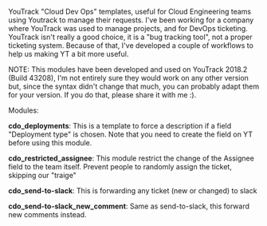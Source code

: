 YouTrack "Cloud Dev Ops" templates, useful for Cloud Engineering teams using Youtrack to manage their requests. I've been working for a company where
YouTrack was used to manage projects, and for DevOps ticketing. YouTrack isn't really a good choice, it is a "bug tracking tool", not a proper ticketing
system. Because of that, I've developed a couple of workflows to help us making YT a bit more useful.

NOTE: This modules have been developed and used on YouTrack 2018.2 (Build 43208), I'm not entirely sure they would work on any other version but, since
      the syntax didn't change that much, you can probably adapt them for your version. If you do that, please share it with me :).

Modules:

**cdo_deployments**: This is a template to force a description if a field "Deployment type" is chosen. Note that you need to create the field on YT before using this module. 

**cdo_restricted_assignee**: This module restrict the change of the Assignee field to the team itself. Prevent people to randomly assign the ticket, skipping our "traige" 

**cdo_send-to-slack**: This is forwarding any ticket (new or changed) to slack

**cdo_send-to-slack_new_comment**: Same as send-to-slack, this forward new comments instead.
